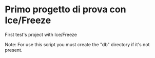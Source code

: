 Primo progetto di prova con Ice/Freeze
=====================================

First test's project with Ice/Freeze

Note:
For use this script you must create the "db" directory if it's not present.
